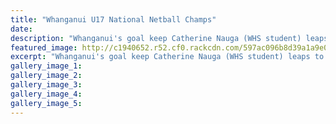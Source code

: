 ```yaml
---
title: "Whanganui U17 National Netball Champs"
date: 
description: "Whanganui's goal keep Catherine Nauga (WHS student) leaps to halt a Waitakere 1 attack during the national U17 netball tournament in Auckland..."
featured_image: http://c1940652.r52.cf0.rackcdn.com/597ac096b8d39a1a9e000cc2/WU-U17-tournybetter-Catherin-Nauga-chron-july.jpg
excerpt: "Whanganui's goal keep Catherine Nauga (WHS student) leaps to halt a Waitakere 1 attack, while team mate and goal defence He-Mari Simon awaits the fallout during the national U17 netball tournament in Auckland."
gallery_image_1: 
gallery_image_2: 
gallery_image_3: 
gallery_image_4: 
gallery_image_5: 
---
```

